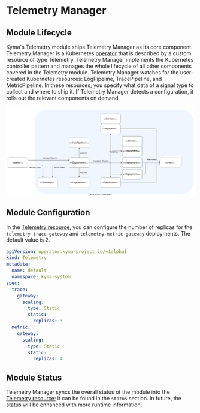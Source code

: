 # Telemetry Manager

## Module Lifecycle

Kyma's Telemetry module ships Telemetry Manager as its core component. Telemetry Manager is a Kubernetes [operator](https://kubernetes.io/docs/concepts/extend-kubernetes/operator/) that is described by a custom resource of type Telemetry. Telemetry Manager implements the Kubernetes controller pattern and manages the whole lifecycle of all other components covered in the Telemetry module.
Telemetry Manager watches for the user-created Kubernetes resources: LogPipeline, TracePipeline, and MetricPipeline. In these resources, you specify what data of a signal type to collect and where to ship it.
If Telemetry Manager detects a configuration, it rolls out the relevant components on demand.

![Manager](assets/manager-lifecycle.drawio.svg)

## Module Configuration

In the [Telemetry resource](resources/01-telemetry.md), you can configure the number of replicas for the `telemetry-trace-gateway` and `telemetry-metric-gateway` deployments. The default value is 2.

```yaml
apiVersion: operator.kyma-project.io/v1alpha1
kind: Telemetry
metadata:
  name: default
  namespace: kyma-system
spec:
  trace:
    gateway:
      scaling:
        type: Static
        static:
          replicas: 3
  metric:
    gateway:
      scaling:
        type: Static
        static:
          replicas: 4
```

## Module Status

Telemetry Manager syncs the overall status of the module into the [Telemetry resource](resources/01-telemetry.md); it can be found in the `status` section. In future, the status will be enhanced with more runtime information.
